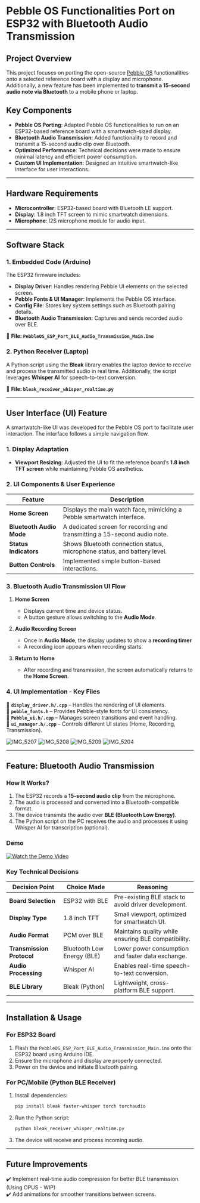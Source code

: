# **Pebble OS Functionalities Port on ESP32 with Bluetooth Audio Transmission**  

## **Project Overview**  
This project focuses on porting the open-source [Pebble OS](https://github.com/google/pebble/tree/main) functionalities onto a selected reference board with a display and microphone. Additionally, a new feature has been implemented to **transmit a 15-second audio note via Bluetooth** to a mobile phone or laptop.  

## **Key Components**  
- **Pebble OS Porting**: Adapted Pebble OS functionalities to run on an ESP32-based reference board with a smartwatch-sized display.  
- **Bluetooth Audio Transmission**: Added functionality to record and transmit a 15-second audio clip over Bluetooth.  
- **Optimized Performance**: Technical decisions were made to ensure minimal latency and efficient power consumption.  
- **Custom UI Implementation**: Designed an intuitive smartwatch-like interface for user interactions.  

---

## **Hardware Requirements**  
- **Microcontroller**: ESP32-based board with Bluetooth LE support.  
- **Display**: 1.8 inch TFT screen to mimic smartwatch dimensions.  
- **Microphone**: I2S microphone module for audio input.  
---

## **Software Stack**  
### **1. Embedded Code (Arduino)**  
The ESP32 firmware includes:  
- **Display Driver**: Handles rendering Pebble UI elements on the selected screen.  
- **Pebble Fonts & UI Manager**: Implements the Pebble OS interface.  
- **Config File**: Stores key system settings such as Bluetooth pairing details.  
- **Bluetooth Audio Transmission**: Captures and sends recorded audio over BLE.  

📂 **File: `PebbleOS_ESP_Port_BLE_Audio_Transmission_Main.ino`**  

### **2. Python Receiver (Laptop)**  
A Python script using the **Bleak** library enables the laptop device to receive and process the transmitted audio in real time. Additionally, the script leverages **Whisper AI** for speech-to-text conversion.  

📂 **File: `bleak_receiver_whisper_realtime.py`**  

---

## **User Interface (UI) Feature**  
A smartwatch-like UI was developed for the Pebble OS port to facilitate user interaction. The interface follows a simple navigation flow.  

### **1. Display Adaptation**  
- **Viewport Resizing**: Adjusted the UI to fit the reference board’s **1.8 inch TFT screen** while maintaining Pebble OS aesthetics.    

### **2. UI Components & User Experience**  
| **Feature** | **Description** |
|------------|----------------|
| **Home Screen** | Displays the main watch face, mimicking a Pebble smartwatch interface. |
| **Bluetooth Audio Mode** | A dedicated screen for recording and transmitting a 15-second audio note. |
| **Status Indicators** | Shows Bluetooth connection status, microphone status, and battery level. |
| **Button Controls** | Implemented simple button-based interactions. |

### **3. Bluetooth Audio Transmission UI Flow**  
1. **Home Screen**  
   - Displays current time and device status.  
   - A button gesture allows switching to the **Audio Mode**.  

2. **Audio Recording Screen**  
   - Once in **Audio Mode**, the display updates to show a **recording timer**  
   - A recording icon appears when recording starts.  

3. **Return to Home**  
   - After recording and transmission, the screen automatically returns to the **Home Screen**.  

### **4. UI Implementation - Key Files**  
📂 **`display_driver.h/.cpp`** – Handles the rendering of UI elements.  
📂 **`pebble_fonts.h`** – Provides Pebble-style fonts for UI consistency.  
📂 **`Pebble_ui.h/.cpp`** – Manages screen transitions and event handling.  
📂 **`ui_manager.h/.cpp`** – Controls different UI states (Home, Recording, Transmission).  

![IMG_5207](https://github.com/user-attachments/assets/3ef87830-3e36-4ed8-9a4a-6f1be6975c02) ![IMG_5208](https://github.com/user-attachments/assets/c07d0b62-d60e-48cb-8daa-bab70744e565) ![IMG_5209](https://github.com/user-attachments/assets/91b163b5-3452-4944-bc96-2591d296ea22) 
 ![IMG_5204](https://github.com/user-attachments/assets/2dc106d8-216f-4011-b22d-91b694f813ce)

---

## **Feature: Bluetooth Audio Transmission**  
### **How It Works?**  
1. The ESP32 records a **15-second audio clip** from the microphone.  
2. The audio is processed and converted into a Bluetooth-compatible format.  
3. The device transmits the audio over **BLE (Bluetooth Low Energy)**.  
4. The Python script on the PC receives the audio and processes it using Whisper AI for transcription (optional).  

### **Demo**  
[![Watch the Demo Video](https://img.youtube.com/vi/GBH-FWkZwrA/0.jpg)](https://youtu.be/GBH-FWkZwrA)


### **Key Technical Decisions**  
| Decision Point | Choice Made | Reasoning |
|--------------|------------|-----------|
| **Board Selection** | ESP32 with BLE | Pre-existing BLE stack to avoid driver development. |
| **Display Type** | 1.8 inch TFT | Small viewport, optimized for smartwatch UI. |
| **Audio Format** | PCM over BLE | Maintains quality while ensuring BLE compatibility. |
| **Transmission Protocol** | Bluetooth Low Energy (BLE) | Lower power consumption and faster data exchange. |
| **Audio Processing** | Whisper AI | Enables real-time speech-to-text conversion. |
| **BLE Library** | Bleak (Python) | Lightweight, cross-platform BLE support. |

---

## **Installation & Usage**  
### **For ESP32 Board**  
1. Flash the `PebbleOS_ESP_Port_BLE_Audio_Transmission_Main.ino` onto the ESP32 board using Arduino IDE.  
2. Ensure the microphone and display are properly connected.  
3. Power on the device and initiate Bluetooth pairing.  

### **For PC/Mobile (Python BLE Receiver)**  
1. Install dependencies:  
   ```bash
   pip install bleak faster-whisper torch torchaudio
   ```  
2. Run the Python script:  
   ```bash
   python bleak_receiver_whisper_realtime.py
   ```  
3. The device will receive and process incoming audio.  

---

## **Future Improvements**  
✔️ Implement real-time audio compression for better BLE transmission. (Using OPUS - WIP)  
✔️ Add animations for smoother transitions between screens.  
